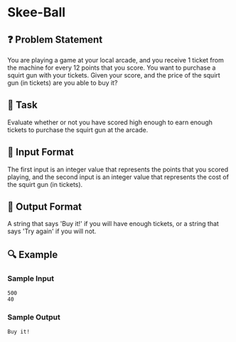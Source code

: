 # Skee-Ball  

## ❓ Problem Statement  

You are playing a game at your local arcade, and you receive 1 ticket from the machine for every 12 points that you score. You want to purchase a squirt gun with your tickets. Given your score, and the price of the squirt gun (in tickets) are you able to buy it?  

## 🎯 Task  

Evaluate whether or not you have scored high enough to earn enough tickets to purchase the squirt gun at the arcade.  

## 📌 Input Format  

The first input is an integer value that represents the points that you scored playing, and the second input is an integer value that represents the cost of the squirt gun (in tickets).  

## 📝 Output Format  

A string that says 'Buy it!' if you will have enough tickets, or a string that says 'Try again' if you will not.  

## 🔍 Example  

### Sample Input  
```  
500  
40  
```  

### Sample Output  
```  
Buy it!  
```
